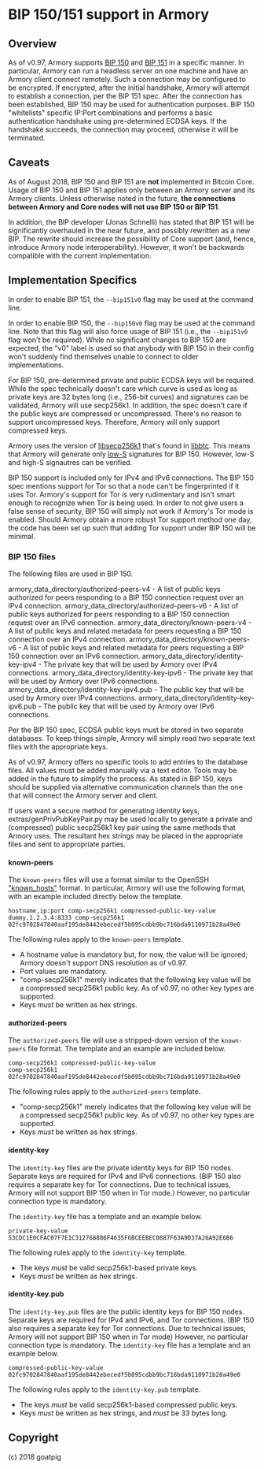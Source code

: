 # BIP 150/151 support in Armory
## Overview
As of v0.97, Armory supports [BIP 150](https://github.com/bitcoin/bips/blob/master/bip-0150.mediawiki) and [BIP 151](https://github.com/bitcoin/bips/blob/master/bip-0151.mediawiki) in a specific manner. In particular, Armory can run a headless server on one machine and have an Armory client connect remotely. Such a connection may be configured to be encrypted. If encrypted, after the initial handshake, Armory will attempt to establish a connection, per the BIP 151 spec. After the connection has been established, BIP 150 may be used for authentication purposes. BIP 150 "whitelists" specific IP:Port combinations and performs a basic authentication handshake using pre-determined ECDSA keys. If the handshake succeeds, the connection may proceed, otherwise it will be terminated.

## Caveats
As of August 2018, BIP 150 and BIP 151 are **not** implemented in Bitcoin Core. Usage of BIP 150 and BIP 151 applies only between an Armory server and its Armory clients. Unless otherwise noted in the future, **the connections between Armory and Core nodes will not use BIP 150 or BIP 151**.

In addition, the BIP developer (Jonas Schnelli) has stated that BIP 151 will be significantly overhauled in the near future, and possibly rewritten as a new BIP. The rewrite should increase the possibility of Core support (and, hence, introduce Armory node interoperability). However, it won't be backwards compatible with the current implementation.

## Implementation Specifics
In order to enable BIP 151, the `--bip151v0` flag may be used at the command line.

In order to enable BIP 150, the `--bip150v0` flag may be used at the command line. Note that this flag will also force usage of BIP 151 (i.e., the `--bip151v0` flag won't be required). While no significant changes to BIP 150 are expected, the "v0" label is used so that anybody with BIP 150 in their config won't suddenly find themselves unable to connect to older implementations.

For BIP 150, pre-determined private and public ECDSA keys will be required. While the spec technically doesn't care which curve is used as long as private keys are 32 bytes long (i.e., 256-bit curves) and signatures can be validated, Armory will use secp256k1. In addition, the spec doesn't care if the public keys are compressed or uncompressed. There's no reason to support uncompressed keys. Therefore, Armory will only support compressed keys.

Armory uses the version of [libsecp256k1](https://github.com/bitcoin-core/secp256k1) that's found in [libbtc](https://github.com/libbtc/libbtc/tree/master/src/secp256k1). This means that Armory will generate only [low-S](https://bitcoin.stackexchange.com/a/38253) signatures for BIP 150. However, low-S and high-S signautres can be verified.

BIP 150 support is included only for IPv4 and IPv6 connections. The BIP 150 spec mentions support for Tor so that a node can't be fingerprinted if it uses Tor. Armory's support for Tor is very rudimentary and isn't smart enough to recognize when Tor is being used. In order to not give users a false sense of security, BIP 150 will simply not work if Armory's Tor mode is enabled. Should Armory obtain a more robust Tor support method one day, the code has been set up such that adding Tor support under BIP 150 will be minimal.

### BIP 150 files
The following files are used in BIP 150.

armory\_data\_directory/authorized-peers-v4 - A list of public keys authorized for peers responding to a BIP 150 connection request over an IPv4 connection.
armory\_data\_directory/authorized-peers-v6 - A list of public keys authorized for peers responding to a BIP 150 connection request over an IPv6 connection.
armory\_data\_directory/known-peers-v4 - A list of public keys and related metadata for peers requesting a BIP 150 connection over an IPv4 connection.
armory\_data\_directory/known-peers-v6 - A list of public keys and related metadata for peers requesting a BIP 150 connection over an IPv6 connection.
armory\_data\_directory/identity-key-ipv4 - The private key that will be used by Armory over IPv4 connections.
armory\_data\_directory/identity-key-ipv6 - The private key that will be used by Armory over IPv6 connections.
armory\_data\_directory/identity-key-ipv4.pub - The public key that will be used by Armory over IPv4 connections.
armory\_data\_directory/identity-key-ipv6.pub - The public key that will be used by Armory over IPv6 connections.

Per the BIP 150 spec, ECDSA public keys must be stored in two separate databases. To keep things simple, Armory will simply read two separate text files with the appropriate keys.

As of v0.97, Armory offers no specific tools to add entries to the database files. All values must be added manually via a text editor. Tools may be added in the future to simplify the process. As stated in BIP 150, keys should be supplied via alternative communication channels than the one that will connect the Armory server and client.

If users want a secure method for generating identity keys, extras/genPrivPubKeyPair.py may be used locally to generate a private and (compressed) public secp256k1 key pair using the same methods that Armory uses. The resultant hex strings may be placed in the appropriate files and sent to appropriate parties.

#### known-peers
The `known-peers` files will use a format similar to the OpenSSH ["known\_hosts"](https://en.wikibooks.org/wiki/OpenSSH/Client_Configuration_Files#~/.ssh/known_hosts) format. In particular, Armory will use the following format, with an example included directly below the template.

```
hostname,ip:port comp-secp256k1 compressed-public-key-value
dummy,1.2.3.4:8333 comp-secp256k1 02fc9702847840aaf195de8442ebecedf5b095cdbb9bc716bda9110971b28a49e0
```

The following rules apply to the `known-peers` template.

- A hostname value is mandatory but, for now, the value will be ignored; Armory doesn't support DNS resolution as of v0.97.
- Port values are mandatory.
- "comp-secp256k1" merely indicates that the following key value will be a compressed secp256k1 public key. As of v0.97, no other key types are supported.
- Keys *must* be written as hex strings.

#### authorized-peers
The `authorized-peers` file will use a stripped-down version of the `known-peers` file format. The template and an example are included below.

```
comp-secp256k1 compressed-public-key-value
comp-secp256k1 02fc9702847840aaf195de8442ebecedf5b095cdbb9bc716bda9110971b28a49e0
```

The following rules apply to the `authorized-peers` template.

- "comp-secp256k1" merely indicates that the following key value will be a compressed secp256k1 public key. As of v0.97, no other key types are supported.
- Keys *must* be written as hex strings.

#### identity-key
The `identity-key` files are the private identity keys for BIP 150 nodes. Separate keys are required for IPv4 and IPv6 connections. (BIP 150 also requires a separate key for Tor connections. Due to technical issues, Armory will not support BIP 150 when in Tor mode.) However, no particular connection type is mandatory.

The `identity-key` file has a template and an example below.

```
private-key-value
53CDC1E0CFAC07F7E1C312768886F4635F6BCEEBEC0887F63A9D37A26A92E6B6
```

The following rules apply to the `identity-key` template.

- The keys *must* be valid secp256k1-based private keys.
- Keys *must* be written as hex strings.

#### identity-key.pub
The `identity-key.pub` files are the public identity keys for BIP 150 nodes. Separate keys are required for IPv4 and IPv6, and Tor connections. (BIP 150 also requires a separate key for Tor connections. Due to technical issues, Armory will not support BIP 150 when in Tor mode) However, no particular connection type is mandatory.
The `identity-key` file has a template and an example below.

```
compressed-public-key-value
02fc9702847840aaf195de8442ebecedf5b095cdbb9bc716bda9110971b28a49e0
```

The following rules apply to the `identity-key.pub` template.

- The keys *must* be valid secp256k1-based compressed public keys.
- Keys *must* be written as hex strings, and *must* be 33 bytes long.

## Copyright
(c) 2018 goatpig
